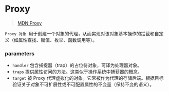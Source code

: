 <!--
 * @Author: hy
 * @Date: 2022-05-10 21:56:59
 * @LastEditors: hy
 * @Description:
 * @LastEditTime: 2022-05-10 22:30:55
 * @FilePath: /vue3-mini/notes/Proxy/readme.md
 * Copyright 2022 hy, All Rights Reserved.
 * 仅供学习使用~
-->

# Proxy

> [MDN:Proxy](https://developer.mozilla.org/zh-CN/docs/Web/JavaScript/Reference/Global_Objects/Proxy)

`Proxy 对象 `用于创建一个对象的代理，从而实现对该对象基本操作的拦截和自定义（如属性查找、赋值、枚举、函数调用等）。

### parameters

- `handler`
  包含捕捉器（trap）的占位符对象，可译为处理器对象。
- `traps`
  提供属性访问的方法。这类似于操作系统中捕获器的概念。
- `target`
  被 Proxy 代理虚拟化的对象。它常被作为代理的存储后端。根据目标验证关于对象不可扩展性或不可配置属性的不变量（保持不变的语义）。
